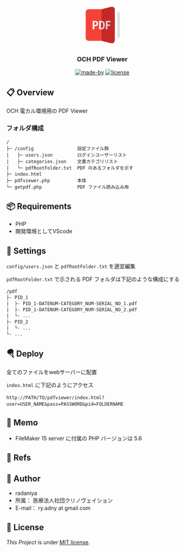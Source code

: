 <h1 align="center">
  <img alt="Logo" src=".github/logo.png" width="100px" />
</h1>

<h3 align="center">
  OCH PDF Viewer
</h3>

<div align="center">

[![made-by](https://img.shields.io/badge/made%20by-radaniya-orange)]()
[![license](https://img.shields.io/badge/license-MIT-green)](https://github.com/radaniya/och-pdf-viewer)

</div>

📋 Overview
-------------

OCH 電カル環境用の PDF Viewer


### フォルダ構成

```
/
├─ /config                設定ファイル群
|   ├─ users.json         ログインユーザーリスト
|   ├─ categories.json    文書カテゴリリスト
|   └─ pdfRootFolder.txt  PDF のあるフォルダを示す
├─ index.html           
├─ pdfviewer.php          本体
└─ getpdf.php             PDF ファイル読み込み用
```


📦 Requirements
------------

- PHP
- 開発環境としてVScode


📝 Settings
------------

`config/users.json` と `pdfRootFolder.txt` を適宜編集

`pdfRootFolder.txt` で示される PDF フォルダは下記のような構成にする

```
/pdf
├- PID_1
|  ├- PID_1-DATENUM-CATEGORY_NUM-SERIAL_NO_1.pdf
|  ├- PID_1-DATENUM-CATEGORY_NUM-SERIAL_NO_2.pdf
|  └- ...
├- PID_2
|  └- ...
└- ...
```


🪂 Deploy
--------------

全てのファイルをwebサーバーに配置

`index.html` に下記のようにアクセス

`http://PATH/TO/pdfviewer/index.html?user=USER_NAME&pass=PASSWORD&pid=FOLDERNAME`


📝 Memo
----

- FileMaker 15 server に付属の PHP バージョンは 5.6


📑 Refs
----


🧐 Author
------

* radaniya
* 所属： 医療法人社団クリノヴェイション
* E-mail： ry.adny at gmail.com


🧾 License
-------

*This Project* is under [MIT license](https://en.wikipedia.org/wiki/MIT_License).  
